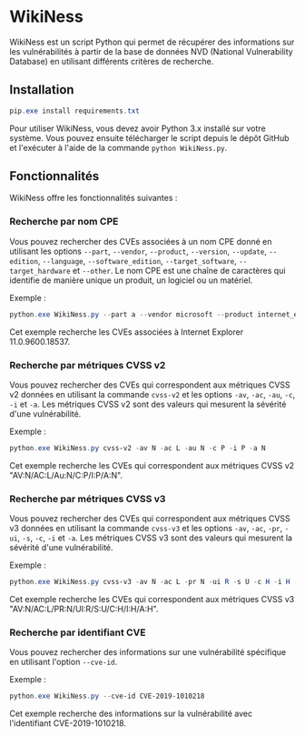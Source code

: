 # WikiNess

WikiNess est un script Python qui permet de récupérer des informations sur les vulnérabilités à partir de la base de données NVD (National Vulnerability Database) en utilisant différents critères de recherche.

## Installation

```powershell
pip.exe install requirements.txt
```

Pour utiliser WikiNess, vous devez avoir Python 3.x installé sur votre système. Vous pouvez ensuite télécharger le script depuis le dépôt GitHub et l'exécuter à l'aide de la commande `python WikiNess.py`.

## Fonctionnalités

WikiNess offre les fonctionnalités suivantes :

### Recherche par nom CPE

Vous pouvez rechercher des CVEs associées à un nom CPE donné en utilisant les options `--part`, `--vendor`, `--product`, `--version`, `--update`, `--edition`, `--language`, `--software_edition`, `--target_software`, `--target_hardware` et `--other`. Le nom CPE est une chaîne de caractères qui identifie de manière unique un produit, un logiciel ou un matériel.

Exemple :
```powershell
python.exe WikiNess.py --part a --vendor microsoft --product internet_explorer --version 11.0.9600.18537
```
Cet exemple recherche les CVEs associées à Internet Explorer 11.0.9600.18537.

### Recherche par métriques CVSS v2

Vous pouvez rechercher des CVEs qui correspondent aux métriques CVSS v2 données en utilisant la commande `cvss-v2` et les options `-av`, `-ac`, `-au`, `-c`, `-i` et `-a`. Les métriques CVSS v2 sont des valeurs qui mesurent la sévérité d'une vulnérabilité.

Exemple :
```powershell
python.exe WikiNess.py cvss-v2 -av N -ac L -au N -c P -i P -a N
```
Cet exemple recherche les CVEs qui correspondent aux métriques CVSS v2 "AV:N/AC:L/Au:N/C:P/I:P/A:N".

### Recherche par métriques CVSS v3

Vous pouvez rechercher des CVEs qui correspondent aux métriques CVSS v3 données en utilisant la commande `cvss-v3` et les options `-av`, `-ac`, `-pr`, `-ui`, `-s`, `-c`, `-i` et `-a`. Les métriques CVSS v3 sont des valeurs qui mesurent la sévérité d'une vulnérabilité.

Exemple :
```powershell
python.exe WikiNess.py cvss-v3 -av N -ac L -pr N -ui R -s U -c H -i H -a H
```
Cet exemple recherche les CVEs qui correspondent aux métriques CVSS v3 "AV:N/AC:L/PR:N/UI:R/S:U/C:H/I:H/A:H".

### Recherche par identifiant CVE

Vous pouvez rechercher des informations sur une vulnérabilité spécifique en utilisant l'option `--cve-id`.

Exemple :
```powershell
python.exe WikiNess.py --cve-id CVE-2019-1010218
```
Cet exemple recherche des informations sur la vulnérabilité avec l'identifiant CVE-2019-1010218.
